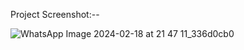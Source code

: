 Project Screenshot:--

![WhatsApp Image 2024-02-18 at 21 47 11_336d0cb0](https://github.com/shivanshu11092003/RecyclerView_Project/assets/148114391/58f6cdc2-77d9-4d5f-baf8-ab17b0094953)
